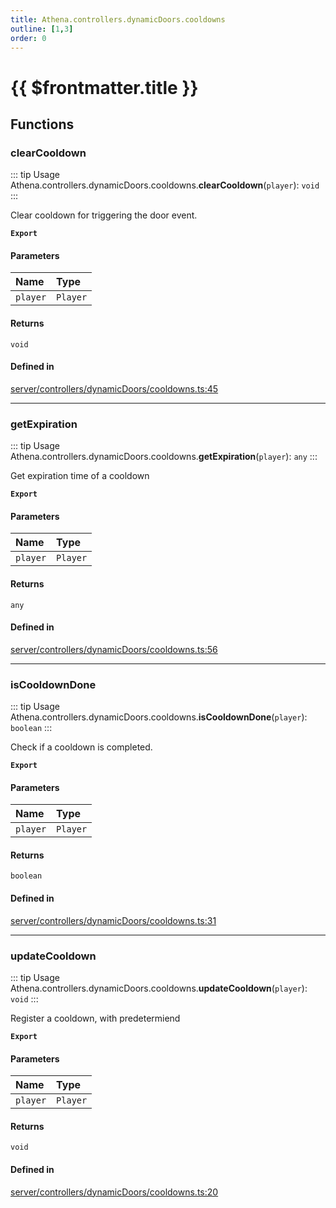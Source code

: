 ```yaml
---
title: Athena.controllers.dynamicDoors.cooldowns
outline: [1,3]
order: 0
---
```


# {{ $frontmatter.title }}


## Functions

### clearCooldown

::: tip Usage
Athena.controllers.dynamicDoors.cooldowns.**clearCooldown**(`player`): `void`
:::

Clear cooldown for triggering the door event.

**`Export`**

#### Parameters

| Name | Type |
| :------ | :------ |
| `player` | `Player` |

#### Returns

`void`

#### Defined in

[server/controllers/dynamicDoors/cooldowns.ts:45](https://github.com/Stuyk/altv-athena/blob/3dfaad7/src/core/server/controllers/dynamicDoors/cooldowns.ts#L45)

___

### getExpiration

::: tip Usage
Athena.controllers.dynamicDoors.cooldowns.**getExpiration**(`player`): `any`
:::

Get expiration time of a cooldown

**`Export`**

#### Parameters

| Name | Type |
| :------ | :------ |
| `player` | `Player` |

#### Returns

`any`

#### Defined in

[server/controllers/dynamicDoors/cooldowns.ts:56](https://github.com/Stuyk/altv-athena/blob/3dfaad7/src/core/server/controllers/dynamicDoors/cooldowns.ts#L56)

___

### isCooldownDone

::: tip Usage
Athena.controllers.dynamicDoors.cooldowns.**isCooldownDone**(`player`): `boolean`
:::

Check if a cooldown is completed.

**`Export`**

#### Parameters

| Name | Type |
| :------ | :------ |
| `player` | `Player` |

#### Returns

`boolean`

#### Defined in

[server/controllers/dynamicDoors/cooldowns.ts:31](https://github.com/Stuyk/altv-athena/blob/3dfaad7/src/core/server/controllers/dynamicDoors/cooldowns.ts#L31)

___

### updateCooldown

::: tip Usage
Athena.controllers.dynamicDoors.cooldowns.**updateCooldown**(`player`): `void`
:::

Register a cooldown, with predetermiend

**`Export`**

#### Parameters

| Name | Type |
| :------ | :------ |
| `player` | `Player` |

#### Returns

`void`

#### Defined in

[server/controllers/dynamicDoors/cooldowns.ts:20](https://github.com/Stuyk/altv-athena/blob/3dfaad7/src/core/server/controllers/dynamicDoors/cooldowns.ts#L20)
